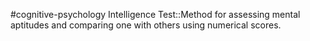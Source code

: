 #cognitive-psychology 
Intelligence Test::Method for assessing mental aptitudes and comparing one with others using numerical scores.
<!--SR:!2024-04-16,7,250-->